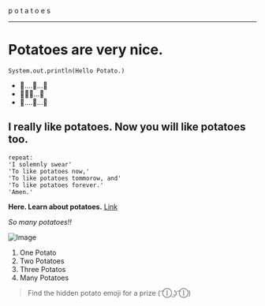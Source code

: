 p o t a t o e s

---


# Potatoes are very nice.
`System.out.println(Hello Potato.)`
* 🥔....🥔...🥔
* 🥔🥔🥔...🥔
* 🥔....🥔...🥔

## I really like potatoes. Now you will like potatoes too.

```
repeat:
'I solemnly swear'
'To like potatoes now,'
'To like potatoes tommorow, and'
'To like potatoes forever.'
'Amen.'
```

**Here. Learn about potatoes.** [Link](https://www.mainepotatoes.com/all-about-potatoes/)

*So many potatoes!!*

![Image](https://imagesvc.meredithcorp.io/v3/mm/image?url=https%3A%2F%2Fstatic.onecms.io%2Fwp-content%2Fuploads%2Fsites%2F43%2F2021%2F02%2F25%2FGettyImages-1224918845-2000.jpg)


1. One Potato
2. Two Potatoes
3. Three Potatos
4. Many Potatoes

> Find the hidden potato emoji for a prize ( ͡Ⓘ ͜ʖ ͡Ⓘ)
